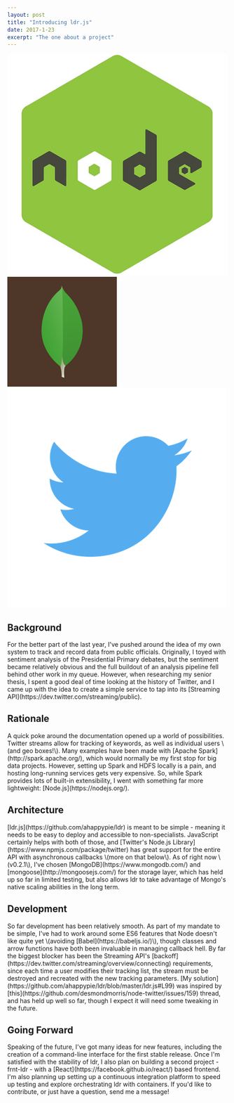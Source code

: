 ```yaml
---
layout: post
title: "Introducing ldr.js"
date: 2017-1-23
excerpt: "The one about a project"
---
```

<div>
  <img class="ui avatar image" src="/images/avatars/node.jpg">
  <img class="ui avatar image" src="/images/avatars/mongodb.png">
  <img class="ui avatar image" src="/images/avatars/twitter.png">
</div>
<h2 class="ui header">Background
  <div class="sub header"></div>
</h2>
For the better part of the last year, I've pushed around the idea of my own system to track and record data from public officials. Originally, I toyed with sentiment analysis of the Presidential Primary debates, but the sentiment became relatively obvious and the full buildout of an analysis pipeline fell behind other work in my queue. However, when researching my senior thesis, I spent a good deal of time looking at the history of Twitter, and I came up with the idea to create a simple service to tap into its [Streaming API](https://dev.twitter.com/streaming/public).

<h2 class="ui header">Rationale
  <div class="sub header"></div>
</h2>
A quick poke around the documentation opened up a world of possibilities. Twitter streams allow for tracking of keywords, as well as individual users \(and geo boxes!\). Many examples have been made with [Apache Spark](http://spark.apache.org/), which would normally be my first stop for big data projects. However, setting up Spark and HDFS locally is a pain, and hosting long-running services gets very expensive. So, while Spark provides lots of built-in extensibility, I went with something far more lightweight: [Node.js](https://nodejs.org/).

<h2 class="ui header">Architecture
  <div class="sub header"></div>
</h2>
[ldr.js](https://github.com/ahappypie/ldr) is meant to be simple - meaning it needs to be easy to deploy and accessible to non-specialists. JavaScript certainly helps with both of those, and [Twitter's Node.js Library](https://www.npmjs.com/package/twitter) has great support for the entire API with asynchronous callbacks \(more on that below\). As of right now \(v0.2.1\), I've chosen [MongoDB](https://www.mongodb.com/) and [mongoose](http://mongoosejs.com/) for the storage layer, which has held up so far in limited testing, but also allows ldr to take advantage of Mongo's native scaling abilities in the long term.

<h2 class="ui header">Development
  <div class="sub header"></div>
</h2>
So far development has been relatively smooth. As part of my mandate to be simple, I've had to work around some ES6 features that Node doesn't like quite yet \(avoiding [Babel](https://babeljs.io/)\), though classes and arrow functions have both been invaluable in managing callback hell. By far the biggest blocker has been the Streaming API's [backoff](https://dev.twitter.com/streaming/overview/connecting) requirements, since each time a user modifies their tracking list, the stream must be destroyed and recreated with the new tracking parameters. [My solution](https://github.com/ahappypie/ldr/blob/master/ldr.js#L99) was inspired by [this](https://github.com/desmondmorris/node-twitter/issues/159) thread, and has held up well so far, though I expect it will need some tweaking in the future.

<h2 class="ui header">Going Forward
  <div class="sub header"></div>
</h2>
Speaking of the future, I've got many ideas for new features, including the creation of a command-line interface for the first stable release. Once I'm satisfied with the stability of ldr, I also plan on building a second project - frnt-ldr - with a [React](https://facebook.github.io/react/) based frontend. I'm also planning up setting up a continuous integration platform to speed up testing and explore orchestrating ldr with containers. If you'd like to contribute, or just have a question, send me a message!
